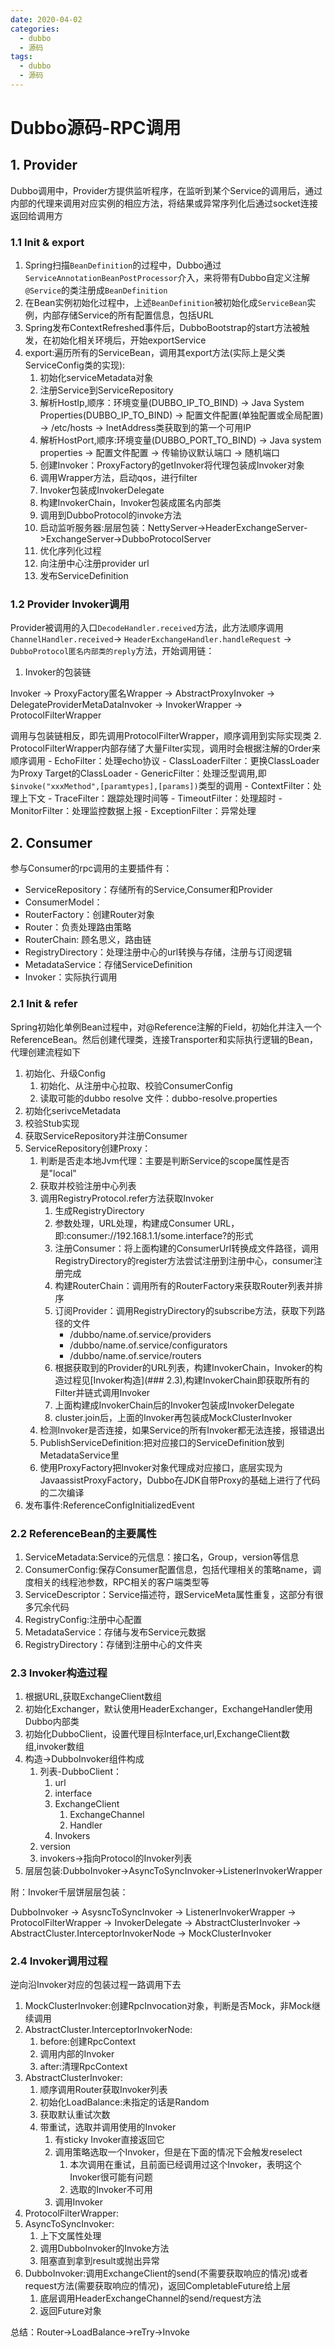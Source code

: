 ```yaml
---
date: 2020-04-02
categories:
  - dubbo
  - 源码
tags:
  - dubbo
  - 源码
---
```

# Dubbo源码-RPC调用

## 1. Provider

Dubbo调用中，Provider方提供监听程序，在监听到某个Service的调用后，通过内部的代理来调用对应实例的相应方法，将结果或异常序列化后通过socket连接返回给调用方

### 1.1 Init & export

1. Spring扫描```BeanDefinition```的过程中，Dubbo通过```ServiceAnnotationBeanPostProcessor```介入，来将带有Dubbo自定义注解```@Service```的类注册成```BeanDefinition```
2. 在Bean实例初始化过程中，上述```BeanDefinition```被初始化成```ServiceBean```实例，内部存储Service的所有配置信息，包括URL
3. Spring发布ContextRefreshed事件后，DubboBootstrap的start方法被触发，在初始化相关环境后，开始exportService
4. export:遍历所有的ServiceBean，调用其export方法(实际上是父类ServiceConfig类的实现):
    1. 初始化serviceMetadata对象
    2. 注册Service到ServiceRepository
    3. 解析HostIp,顺序：环境变量(DUBBO_IP_TO_BIND) -> Java System Properties(DUBBO_IP_TO_BIND) -> 配置文件配置(单独配置或全局配置) -> /etc/hosts -> InetAddress类获取到的第一个可用IP
    4. 解析HostPort,顺序:环境变量(DUBBO_PORT_TO_BIND) -> Java system properties -> 配置文件配置 -> 传输协议默认端口 -> 随机端口
    5. 创建Invoker：ProxyFactory的getInvoker将代理包装成Invoker对象
    6. 调用Wrapper方法，启动qos，进行filter
    7. Invoker包装成InvokerDelegate
    8. 构建InvokerChain，Invoker包装成匿名内部类
    9. 调用到DubboProtocol的invoke方法
    10. 启动监听服务器:层层包装：NettyServer->HeaderExchangeServer->ExchangeServer->DubboProtocolServer
    11. 优化序列化过程
    12. 向注册中心注册provider url
    13. 发布ServiceDefinition

### 1.2 Provider Invoker调用

Provider被调用的入口```DecodeHandler.received```方法，此方法顺序调用```ChannelHandler.received```-> ```HeaderExchangeHandler.handleRequest``` -> ```DubboProtocol匿名内部类的reply```方法，开始调用链：

1. Invoker的包装链

Invoker -> ProxyFactory匿名Wrapper -> AbstractProxyInvoker -> DelegateProviderMetaDataInvoker -> InvokerWrapper -> ProtocolFilterWrapper

调用与包装链相反，即先调用ProtocolFilterWrapper，顺序调用到实际实现类
2. ProtocolFilterWrapper内部存储了大量Filter实现，调用时会根据注解的Order来顺序调用
    - EchoFilter：处理echo协议
    - ClassLoaderFilter：更换ClassLoader为Proxy Target的ClassLoader
    - GenericFilter：处理泛型调用,即```$invoke("xxxMethod",[paramtypes],[params])```类型的调用
    - ContextFilter：处理上下文
    - TraceFilter：跟踪处理时间等
    - TimeoutFilter：处理超时
    - MonitorFilter：处理监控数据上报
    - ExceptionFilter：异常处理

## 2. Consumer

参与Consumer的rpc调用的主要插件有：

- ServiceRepository：存储所有的Service,Consumer和Provider
- ConsumerModel：
- RouterFactory：创建Router对象
- Router：负责处理路由策略
- RouterChain: 顾名思义，路由链
- RegistryDirectory：处理注册中心的url转换与存储，注册与订阅逻辑
- MetadataService：存储ServiceDefinition
- Invoker：实际执行调用

### 2.1 Init & refer

Spring初始化单例Bean过程中，对@Reference注解的Field，初始化并注入一个ReferenceBean。然后创建代理类，连接Transporter和实际执行逻辑的Bean，代理创建流程如下

1. 初始化、升级Config
    1. 初始化、从注册中心拉取、校验ConsumerConfig
    2. 读取可能的dubbo resolve 文件：dubbo-resolve.properties
2. 初始化serivceMetadata
3. 校验Stub实现
4. 获取ServiceRepository并注册Consumer
5. ServiceRepository创建Proxy：
    1. 判断是否走本地Jvm代理：主要是判断Service的scope属性是否是"local"
    2. 获取并校验注册中心列表
    3. 调用RegistryProtocol.refer方法获取Invoker
        1. 生成RegistryDirectory
        2. 参数处理，URL处理，构建成Consumer URL，即:consumer://192.168.1.1/some.interface?的形式
        3. 注册Consumer：将上面构建的ConsumerUrl转换成文件路径，调用RegistryDirectory的register方法尝试注册到注册中心，consumer注册完成
        4. 构建RouterChain：调用所有的RouterFactory来获取Router列表并排序
        5. 订阅Provider：调用RegistryDirectory的subscribe方法，获取下列路径的文件
            - /dubbo/name.of.service/providers
            - /dubbo/name.of.service/configurators
            - /dubbo/name.of.service/routers
        6. 根据获取到的Provider的URL列表，构建InvokerChain，Invoker的构造过程见[Invoker构造](### 2.3),构建InvokerChain即获取所有的Filter并链式调用Invoker
        7. 上面构建成InvokerChain后的Invoker包装成InvokerDelegate
        8. cluster.join后，上面的Invoker再包装成MockClusterInvoker
    4. 检测Invoker是否连接，如果Service的所有Invoker都无法连接，报错退出
    5. PublishServiceDefinition:把对应接口的ServiceDefinition放到MetadataService里
    6. 使用ProxyFactory把Invoker对象代理成对应接口，底层实现为JavaassistProxyFactory，Dubbo在JDK自带Proxy的基础上进行了代码的二次编译
6. 发布事件:ReferenceConfigInitializedEvent

### 2.2 ReferenceBean的主要属性

1. ServiceMetadata:Service的元信息：接口名，Group，version等信息
2. ConsumerConfig:保存Consumer配置信息，包括代理相关的策略name，调度相关的线程池参数，RPC相关的客户端类型等
3. ServiceDescriptor：Service描述符，跟ServiceMeta属性重复，这部分有很多冗余代码
4. RegistryConfig:注册中心配置
5. MetadataService：存储与发布Service元数据
6. RegistryDirectory：存储到注册中心的文件夹

### 2.3 Invoker构造过程

1. 根据URL,获取ExchangeClient数组
2. 初始化Exchanger，默认使用HeaderExchanger，ExchangeHandler使用Dubbo内部类
3. 初始化DubboClient，设置代理目标Interface,url,ExchangeClient数组,invoker数组
4. 构造->DubboInvoker组件构成
    1. 列表-DubboClient：
        1. url
        2. interface
        3. ExchangeClient
            1. ExchangeChannel
            2. Handler
        4. Invokers
    2. version
    3. invokers->指向Protocol的Invoker列表
5. 层层包装:DubboInvoker->AsyncToSyncInvoker->ListenerInvokerWrapper

附：Invoker千层饼层层包装：

DubboInvoker -> AsysncToSyncInvoker -> ListenerInvokerWrapper -> ProtocolFilterWrapper -> InvokerDelegate ->  AbstractClusterInvoker -> AbstractCluster.InterceptorInvokerNode ->  MockClusterInvoker

### 2.4 Invoker调用过程

逆向沿Invoker对应的包装过程一路调用下去

1. MockClusterInvoker:创建RpcInvocation对象，判断是否Mock，非Mock继续调用
2. AbstractCluster.InterceptorInvokerNode:
    1. before:创建RpcContext
    2. 调用内部的Invoker
    3. after:清理RpcContext
3. AbstractClusterInvoker:
    1. 顺序调用Router获取Invoker列表
    2. 初始化LoadBalance:未指定的话是Random
    3. 获取默认重试次数
    4. 带重试，选取并调用使用的Invoker
        1. 有sticky Invoker直接返回它
        2. 调用策略选取一个Invoker，但是在下面的情况下会触发reselect
            1. 本次调用在重试，且前面已经调用过这个Invoker，表明这个Invoker很可能有问题
            2. 选取的Invoker不可用
        3. 调用Invoker
4. ProtocolFilterWrapper:
5. AsyncToSyncInvoker:
    1. 上下文属性处理
    2. 调用DubboInvoker的Invoke方法
    3. 阻塞直到拿到result或抛出异常
6. DubboInvoker:调用ExchangeClient的send(不需要获取响应的情况)或者request方法(需要获取响应的情况)，返回CompletableFuture给上层
    1. 底层调用HeaderExchangeChannel的send/request方法
    2. 返回Future对象

总结：Router->LoadBalance->reTry->Invoke
